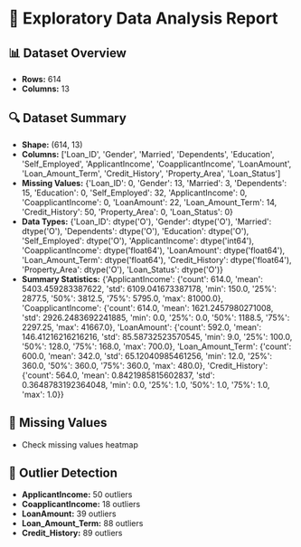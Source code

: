 # 📝 Exploratory Data Analysis Report

## 📊 Dataset Overview
- **Rows:** 614
- **Columns:** 13

## 🔍 Dataset Summary
- **Shape:** (614, 13)
- **Columns:** ['Loan_ID', 'Gender', 'Married', 'Dependents', 'Education', 'Self_Employed', 'ApplicantIncome', 'CoapplicantIncome', 'LoanAmount', 'Loan_Amount_Term', 'Credit_History', 'Property_Area', 'Loan_Status']
- **Missing Values:** {'Loan_ID': 0, 'Gender': 13, 'Married': 3, 'Dependents': 15, 'Education': 0, 'Self_Employed': 32, 'ApplicantIncome': 0, 'CoapplicantIncome': 0, 'LoanAmount': 22, 'Loan_Amount_Term': 14, 'Credit_History': 50, 'Property_Area': 0, 'Loan_Status': 0}
- **Data Types:** {'Loan_ID': dtype('O'), 'Gender': dtype('O'), 'Married': dtype('O'), 'Dependents': dtype('O'), 'Education': dtype('O'), 'Self_Employed': dtype('O'), 'ApplicantIncome': dtype('int64'), 'CoapplicantIncome': dtype('float64'), 'LoanAmount': dtype('float64'), 'Loan_Amount_Term': dtype('float64'), 'Credit_History': dtype('float64'), 'Property_Area': dtype('O'), 'Loan_Status': dtype('O')}
- **Summary Statistics:** {'ApplicantIncome': {'count': 614.0, 'mean': 5403.459283387622, 'std': 6109.041673387178, 'min': 150.0, '25%': 2877.5, '50%': 3812.5, '75%': 5795.0, 'max': 81000.0}, 'CoapplicantIncome': {'count': 614.0, 'mean': 1621.2457980271008, 'std': 2926.2483692241885, 'min': 0.0, '25%': 0.0, '50%': 1188.5, '75%': 2297.25, 'max': 41667.0}, 'LoanAmount': {'count': 592.0, 'mean': 146.41216216216216, 'std': 85.58732523570545, 'min': 9.0, '25%': 100.0, '50%': 128.0, '75%': 168.0, 'max': 700.0}, 'Loan_Amount_Term': {'count': 600.0, 'mean': 342.0, 'std': 65.12040985461256, 'min': 12.0, '25%': 360.0, '50%': 360.0, '75%': 360.0, 'max': 480.0}, 'Credit_History': {'count': 564.0, 'mean': 0.8421985815602837, 'std': 0.3648783192364048, 'min': 0.0, '25%': 1.0, '50%': 1.0, '75%': 1.0, 'max': 1.0}}

## 📌 Missing Values
- Check missing values heatmap

## 🚨 Outlier Detection
- **ApplicantIncome:** 50 outliers
- **CoapplicantIncome:** 18 outliers
- **LoanAmount:** 39 outliers
- **Loan_Amount_Term:** 88 outliers
- **Credit_History:** 89 outliers
